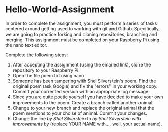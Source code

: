 # Hello-World-Assignment
In order to complete the assignment, you must perform a series of tasks centered around getting used to working with git and Github. Specifically, we are going to practice forking and cloning repositories, branching and merging. This assignment must be completed on your Raspberry Pi using the nano text editor. 

Complete the following steps:

1. After accepting the assignment (using the emailed link), clone the repository to your Raspberry Pi.
2. Open the file poem.txt using nano.
3. Someone has been tampering with Shel Silverstein's poem. Find the original poem (ask Google) and fix the "errors" in your working copy. Commit your corrected version with an appropriate log message.
4. Since you are quite poetic yourself you have decided to make your own improvements to the poem. Create a branch called another-animal.
5. Change to your new branch and replace the original animal that the poem mentions to your choise of animal. Commit your changes.
6. Change the line *by Shel Silverstein* to *by Shel Silverstein with improvements by <YOUR NAME>* (replace YOUR NAME with..., well, your actual name).
